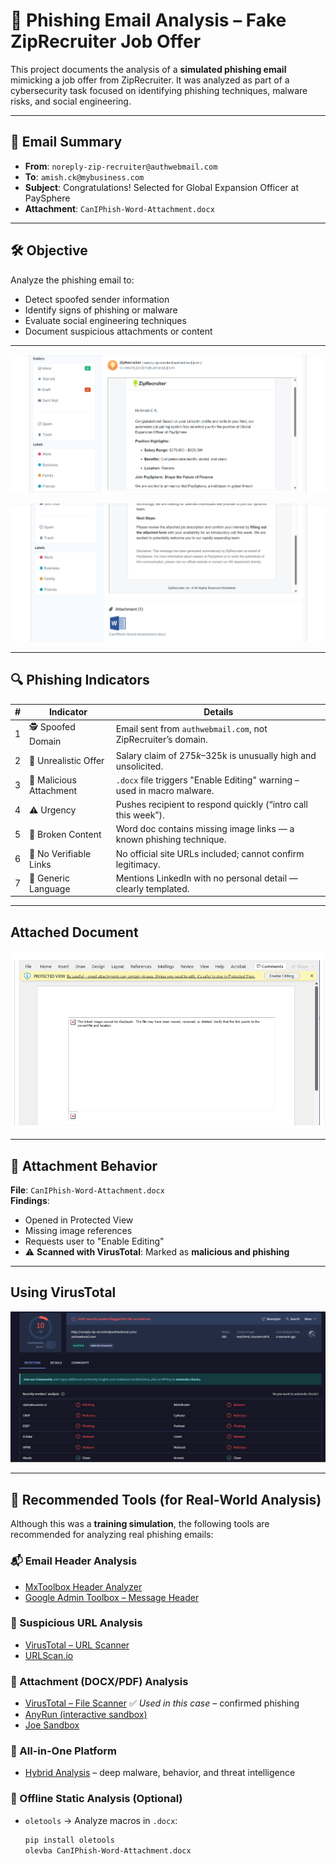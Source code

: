 # 📧 Phishing Email Analysis – Fake ZipRecruiter Job Offer

This project documents the analysis of a **simulated phishing email** mimicking a job offer from ZipRecruiter. It was analyzed as part of a cybersecurity task focused on identifying phishing techniques, malware risks, and social engineering.

---

## 📨 Email Summary

- **From**: `noreply-zip-recruiter@authwebmail.com`
- **To**: `amish.ck@mybusiness.com`
- **Subject**: Congratulations! Selected for Global Expansion Officer at PaySphere
- **Attachment**: `CanIPhish-Word-Attachment.docx`

---

## 🛠 Objective

Analyze the phishing email to:
- Detect spoofed sender information
- Identify signs of phishing or malware
- Evaluate social engineering techniques
- Document suspicious attachments or content

---

![t2-1](https://github.com/Amish-C-K/Elevate-Labs--task2/blob/main/images/t2-1.png)

![t2-2](https://github.com/Amish-C-K/Elevate-Labs--task2/blob/main/images/t2-2.png)

---

## 🔍 Phishing Indicators

| # | Indicator | Details |
|--|-----------|---------|
| 1 | 🕵️ Spoofed Domain | Email sent from `authwebmail.com`, not ZipRecruiter’s domain. |
| 2 | 🎯 Unrealistic Offer | Salary claim of $275k–$325k is unusually high and unsolicited. |
| 3 | 📎 Malicious Attachment | `.docx` file triggers "Enable Editing" warning – used in macro malware. |
| 4 | ⚠️ Urgency | Pushes recipient to respond quickly (“intro call this week”). |
| 5 | 🧷 Broken Content | Word doc contains missing image links — a known phishing technique. |
| 6 | 🔗 No Verifiable Links | No official site URLs included; cannot confirm legitimacy. |
| 7 | 💬 Generic Language | Mentions LinkedIn with no personal detail — clearly templated. |

---

## Attached Document

![t2-2](https://github.com/Amish-C-K/Elevate-Labs--task2/blob/main/images/t2-3.png)

---

## 📎 Attachment Behavior

**File**: `CanIPhish-Word-Attachment.docx`  
**Findings**:
- Opened in Protected View
- Missing image references
- Requests user to "Enable Editing"
- ⚠️ **Scanned with VirusTotal**: Marked as **malicious and phishing**

---

## Using VirusTotal

![t2-2](https://github.com/Amish-C-K/Elevate-Labs--task2/blob/main/images/t2-4.png)

---

## 🧰 Recommended Tools (for Real-World Analysis)

Although this was a **training simulation**, the following tools are recommended for analyzing real phishing emails:

### 📬 Email Header Analysis
- [MxToolbox Header Analyzer](https://mxtoolbox.com/EmailHeaders.aspx)
- [Google Admin Toolbox – Message Header](https://toolbox.googleapps.com/apps/messageheader/)

### 🔗 Suspicious URL Analysis
- [VirusTotal – URL Scanner](https://www.virustotal.com/gui/home/url)
- [URLScan.io](https://urlscan.io/)

### 📎 Attachment (DOCX/PDF) Analysis
- [VirusTotal – File Scanner](https://www.virustotal.com/gui/home/upload) ✅ *Used in this case* – confirmed phishing
- [AnyRun (interactive sandbox)](https://any.run/)
- [Joe Sandbox](https://www.joesandbox.com/)

### 🧰 All-in-One Platform
- [Hybrid Analysis](https://www.hybrid-analysis.com/) – deep malware, behavior, and threat intelligence

### 🧪 Offline Static Analysis (Optional)
- `oletools` → Analyze macros in `.docx`:
  ```bash
  pip install oletools
  olevba CanIPhish-Word-Attachment.docx
